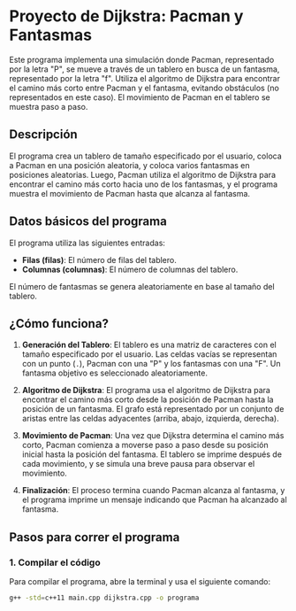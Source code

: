 # Proyecto de Dijkstra: Pacman y Fantasmas

Este programa implementa una simulación donde Pacman, representado por la letra "P", se mueve a través de un tablero en busca de un fantasma, representado por la letra "f". Utiliza el algoritmo de Dijkstra para encontrar el camino más corto entre Pacman y el fantasma, evitando obstáculos (no representados en este caso). El movimiento de Pacman en el tablero se muestra paso a paso.

## Descripción

El programa crea un tablero de tamaño especificado por el usuario, coloca a Pacman en una posición aleatoria, y coloca varios fantasmas en posiciones aleatorias. Luego, Pacman utiliza el algoritmo de Dijkstra para encontrar el camino más corto hacia uno de los fantasmas, y el programa muestra el movimiento de Pacman hasta que alcanza al fantasma.

## Datos básicos del programa

El programa utiliza las siguientes entradas:
- **Filas (filas)**: El número de filas del tablero.
- **Columnas (columnas)**: El número de columnas del tablero.

El número de fantasmas se genera aleatoriamente en base al tamaño del tablero.

## ¿Cómo funciona?

1. **Generación del Tablero**: 
   El tablero es una matriz de caracteres con el tamaño especificado por el usuario. Las celdas vacías se representan con un punto (`.`), Pacman con una "P" y los fantasmas con una "F". Un fantasma objetivo es seleccionado aleatoriamente.

2. **Algoritmo de Dijkstra**: 
   El programa usa el algoritmo de Dijkstra para encontrar el camino más corto desde la posición de Pacman hasta la posición de un fantasma. El grafo está representado por un conjunto de aristas entre las celdas adyacentes (arriba, abajo, izquierda, derecha).

3. **Movimiento de Pacman**: 
   Una vez que Dijkstra determina el camino más corto, Pacman comienza a moverse paso a paso desde su posición inicial hasta la posición del fantasma. El tablero se imprime después de cada movimiento, y se simula una breve pausa para observar el movimiento.

4. **Finalización**: 
   El proceso termina cuando Pacman alcanza al fantasma, y el programa imprime un mensaje indicando que Pacman ha alcanzado al fantasma.

## Pasos para correr el programa

### 1. Compilar el código

Para compilar el programa, abre la terminal y usa el siguiente comando:

```bash
g++ -std=c++11 main.cpp dijkstra.cpp -o programa
